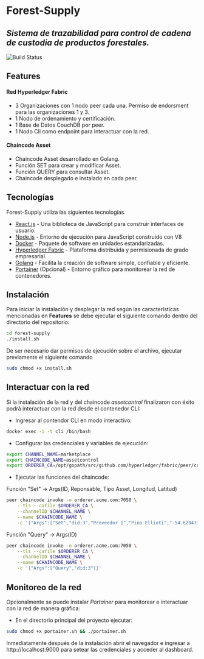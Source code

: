 # Forest-Supply
## _Sistema de trazabilidad para control de cadena de custodia de productos forestales._

![Build Status](https://travis-ci.org/joemccann/dillinger.svg?branch=master)

## Features
#### Red Hyperledger Fabric
- 3 Organizaciones con 1 nodo peer cada una. Permiso de endorsment para las organizaciones 1 y 3.
- 1 Nodo de ordenamiento y certificación.
- 1 Base de Datos CouchDB por peer.
- 1 Nodo Cli como endpoint para interactuar con la red.

#### Chaincode Asset
- Chaincode Asset desarrollado en Golang.
- Función SET para crear y modificar Asset.
- Función QUERY para consultar Asset.
- Chaincode desplegado e instalado en cada peer.

## Tecnologías

Forest-Supply utiliza las siguientes tecnologías.

- [React.js] - Una biblioteca de JavaScript para construir interfaces de usuario.
- [Node.js] - Entorno de ejecución para JavaScript construido con V8
- [Docker] - Paquete de software en unidades estandarizadas.
- [Hyperledger Fabric] - Plataforma  distribuida y permisionada de grado empresarial.
- [Golang] - Facilita la creación de software simple, confiable y eficiente.
- [Portainer] (Opcional) - Entorno gráfico para monitorear la red de contenedores.

## Instalación

Para iniciar la instalación y desplegar la red según las características mencionadas en **Features** se debe ejecutar el siguiente comando dentro del directorio del repositorio:

```sh
cd forest-supply
./install.sh
```

De ser necesario dar permisos de ejecución sobre el archivo, ejecutar previamente el siguiente comando

```sh
sudo chmod +x install.sh
```

## Interactuar con la red
Si la instalación de la red y del chaincode *assetcontrol* finalizaron con éxito podrá interactuar con la red desde el contenedor CLI: 

- Ingresar al contendor CLI en modo interactivo:
```sh
docker exec -i -t cli /bin/bash
```
- Configurar las credenciales y variables de ejecución:
```sh
export CHANNEL_NAME=marketplace
export CHAINCODE_NAME=assetcontrol
export ORDERER_CA=/opt/gopath/src/github.com/hyperledger/fabric/peer/crypto/ordererOrganizations/acme.com/orderers/orderer.acme.com/msp/tlscacerts/tlsca.acme.com-cert.pem
```
- Ejecutar las funciones del chaincode:

Función "Set" -> Args(ID, Reponsable, Tipo Asset, Longitud, Latitud)

```sh
peer chaincode invoke -o orderer.acme.com:7050 \
    --tls --cafile $ORDERER_CA \
    --channelID $CHANNEL_NAME \
    --name $CHAINCODE_NAME \
    -c '{"Args":["Set","did:3","Proveedor 1","Pino Ellioti","-54.6204737","-26.0174276"]}'
```
Función "Query" -> Args(ID) 

```sh
peer chaincode invoke -o orderer.acme.com:7050 \
    --tls --cafile $ORDERER_CA \
    --channelID $CHANNEL_NAME \
    --name $CHAINCODE_NAME \
    -c '{"Args":["Query","did:3"]}'
```

## Monitoreo de la red
Opcionalmente se puede instalar *Portainer* para monitorear e interactuar con la red de manera gráfica:

- En el directorio principal del proyecto ejecutar:
```sh
sudo chmod +x portainer.sh && ./portainer.sh
```
Inmediatamente después de la instalación abrir el navegador  e ingresar a http://localhost:9000 para setear las credenciales y acceder al dashboard.

[//]: # (These are reference links used in the body of this note and get stripped out when the markdown processor does its job. There is no need to format nicely because it shouldn't be seen. Thanks SO - http://stackoverflow.com/questions/4823468/store-comments-in-markdown-syntax)

   [node.js]: <http://nodejs.org>
   [Docker]: <https://www.docker.com/>
   [React.js]: <https://reactjs.org/>
   [Hyperledger Fabric]: <https://hyperledger-fabric.readthedocs.io/en/release-2.2/>
   [Golang]: <https://golang.org/>
   [Portainer]: <https://www.portainer.io/>
